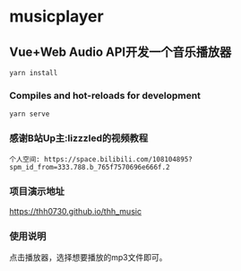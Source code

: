 # musicplayer

## Vue+Web Audio API开发一个音乐播放器
```
yarn install
```

### Compiles and hot-reloads for development
```
yarn serve
```

### 感谢B站Up主:lizzzled的视频教程
```
个人空间: https://space.bilibili.com/108104895?spm_id_from=333.788.b_765f7570696e666f.2
```

### 项目演示地址
https://thh0730.github.io/thh_music

### 使用说明
点击播放器，选择想要播放的mp3文件即可。
